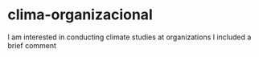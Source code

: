 # clima-organizacional
I am  interested in conducting climate studies at organizations
I included a brief comment
